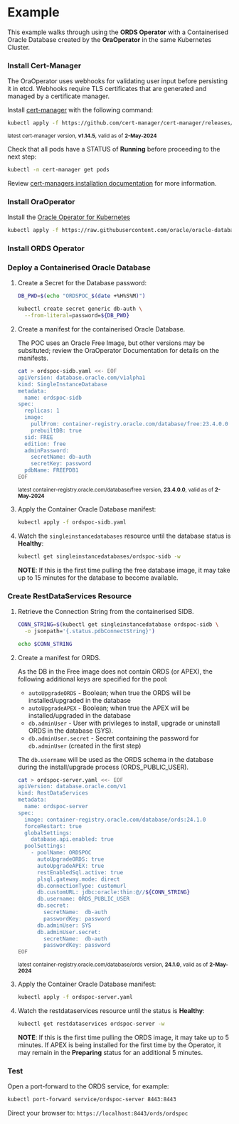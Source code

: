 # Example

This example walks through using the **ORDS Operator** with a Containerised Oracle Database created by the **OraOperator** in the same Kubernetes Cluster.

### Install Cert-Manager

The OraOperator uses webhooks for validating user input before persisting it in etcd. 
Webhooks require TLS certificates that are generated and managed by a certificate manager.

Install [cert-manager](https://cert-manager.io/) with the following command:

```bash
kubectl apply -f https://github.com/cert-manager/cert-manager/releases/download/v1.14.5/cert-manager.yaml
```
<sup>latest cert-manager version, **v1.14.5**, valid as of **2-May-2024**</sup>

Check that all pods have a STATUS of **Running** before proceeding to the next step:
```bash
kubectl -n cert-manager get pods
```

Review [cert-managers installation documentation](https://cert-manager.io/docs/installation/kubectl/) for more information.

### Install OraOperator

Install the [Oracle Operator for Kubernetes](https://github.com/oracle/oracle-database-operator/tree/main)

```bash
kubectl apply -f https://raw.githubusercontent.com/oracle/oracle-database-operator/main/oracle-database-operator.yaml
```

### Install ORDS Operator

<TODO>

### Deploy a Containerised Oracle Database

1. Create a Secret for the Database password:

    ```bash
    DB_PWD=$(echo "ORDSPOC_$(date +%H%S%M)")

    kubectl create secret generic db-auth \
      --from-literal=password=${DB_PWD}
    ```
1. Create a manifest for the containerised Oracle Database.

    The POC uses an Oracle Free Image, but other versions may be subsituted; review the OraOperator Documentation for details on the manifests.

    ```bash
    cat > ordspoc-sidb.yaml <<- EOF
    apiVersion: database.oracle.com/v1alpha1
    kind: SingleInstanceDatabase
    metadata:
      name: ordspoc-sidb
    spec:
      replicas: 1
      image:
        pullFrom: container-registry.oracle.com/database/free:23.4.0.0
        prebuiltDB: true
      sid: FREE
      edition: free
      adminPassword:
        secretName: db-auth
        secretKey: password
      pdbName: FREEPDB1
    EOF
    ```
    <sup>latest container-registry.oracle.com/database/free version, **23.4.0.0**, valid as of **2-May-2024**</sup>

1. Apply the Container Oracle Database manifest:
    ```bash
    kubectl apply -f ordspoc-sidb.yaml
    ```

1. Watch the `singleinstancedatabases` resource until the database status is **Healthy**:

    ```bash
    kubectl get singleinstancedatabases/ordspoc-sidb -w
    ```

    **NOTE**: If this is the first time pulling the free database image, it may take up to 15 minutes for the database to become available.

### Create RestDataServices Resource

1. Retrieve the Connection String from the containerised SIDB.

    ```bash
    CONN_STRING=$(kubectl get singleinstancedatabase ordspoc-sidb \
      -o jsonpath='{.status.pdbConnectString}')

    echo $CONN_STRING
    ```

1. Create a manifest for ORDS.

    As the DB in the Free image does not contain ORDS (or APEX), the following additional keys are specified for the pool:
    * `autoUpgradeORDS` - Boolean; when true the ORDS will be installed/upgraded in the database
    * `autoUpgradeAPEX` - Boolean; when true the APEX will be installed/upgraded in the database
    * `db.adminUser` - User with privileges to install, upgrade or uninstall ORDS in the database (SYS).
    * `db.adminUser.secret` - Secret containing the password for `db.adminUser` (created in the first step)

    The `db.username` will be used as the ORDS schema in the database during the install/upgrade process (ORDS_PUBLIC_USER).

    ```bash
    cat > ordspoc-server.yaml <<- EOF
    apiVersion: database.oracle.com/v1
    kind: RestDataServices
    metadata:
      name: ordspoc-server
    spec:
      image: container-registry.oracle.com/database/ords:24.1.0
      forceRestart: true
      globalSettings:
        database.api.enabled: true
      poolSettings:
        - poolName: ORDSPOC
          autoUpgradeORDS: true
          autoUpgradeAPEX: true
          restEnabledSql.active: true
          plsql.gateway.mode: direct
          db.connectionType: customurl
          db.customURL: jdbc:oracle:thin:@//${CONN_STRING}
          db.username: ORDS_PUBLIC_USER
          db.secret:
            secretName:  db-auth
            passwordKey: password
          db.adminUser: SYS
          db.adminUser.secret:
            secretName:  db-auth
            passwordKey: password
    EOF
    ```
    <sup>latest container-registry.oracle.com/database/ords version, **24.1.0**, valid as of **2-May-2024**</sup>

1. Apply the Container Oracle Database manifest:
    ```bash
    kubectl apply -f ordspoc-server.yaml
    ```

1. Watch the restdataservices resource until the status is **Healthy**:
    ```bash
    kubectl get restdataservices ordspoc-server -w
    ```

    **NOTE**: If this is the first time pulling the ORDS image, it may take up to 5 minutes.  If APEX
    is being installed for the first time by the Operator, it may remain in the **Preparing** 
    status for an additional 5 minutes.

### Test

Open a port-forward to the ORDS service, for example:

```bash
kubectl port-forward service/ordspoc-server 8443:8443
```

Direct your browser to: `https://localhost:8443/ords/ordspoc`
